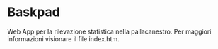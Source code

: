 # Baskpad
Web App per la rilevazione statistica nella pallacanestro.
Per maggiori informazioni visionare il file index.htm.
